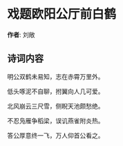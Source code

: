 # 戏题欧阳公厅前白鹤

**作者**: 刘敞

## 诗词内容

明公双鹤未易知，志在赤霄万里外。

低头啄泥不自聊，拊翼向人几可爱。

北风崩云三尺雪，侧睨天池颇愁绝。

不忍凫雁争稻梁，误讥燕雀附炎热。

答公厚意终一飞，万人仰首公看之。


